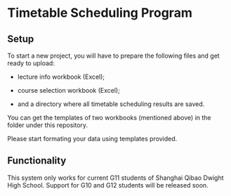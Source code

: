 # Timetable Scheduling Program

## Setup

To start a new project, you will have to prepare the following files and get ready to upload:

- lecture info workbook (Excel);

- course selection workbook (Excel);

- and a directory where all timetable scheduling results are saved.

You can get the templates of two workbooks (mentioned above) in the <resources> folder under this repository. 

Please start formating your data using templates provided.

## Functionality

This system only works for current G11 students of Shanghai Qibao Dwight High School. Support for G10 and G12 students will be released soon.

